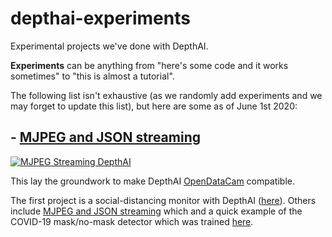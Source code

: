 # depthai-experiments
Experimental projects we've done with DepthAI.  

**Experiments** can be anything from "here's some code and it works sometimes" to "this is almost a tutorial".  

The following list isn't exhaustive (as we randomly add experiments and we may forget to update this list), but here are some as of June 1st 2020:

## - [MJPEG and JSON streaming](https://github.com/luxonis/depthai-experiments/tree/master/mjpeg-streaming)

[![MJPEG Streaming DepthAI](https://img.youtube.com/vi/695o0EO1Daw/0.jpg)](https://www.youtube.com/watch?v=695o0EO1Daw "DepthAI on Mac")

This lay the groundwork to make DepthAI [OpenDataCam](https://github.com/opendatacam/opendatacam) compatible.

The first project is a social-distancing monitor with DepthAI ([here](https://github.com/luxonis/depthai-experiments/tree/master/social-distancing)). 
Others include [MJPEG and JSON streaming](https://github.com/luxonis/depthai-experiments/tree/master/mjpeg-streaming) which  and a quick example of the COVID-19 mask/no-mask detector which was trained [here](https://github.com/luxonis/depthai-ml-training/tree/master/colab-notebooks#covid-19-maskno-mask-training-).





